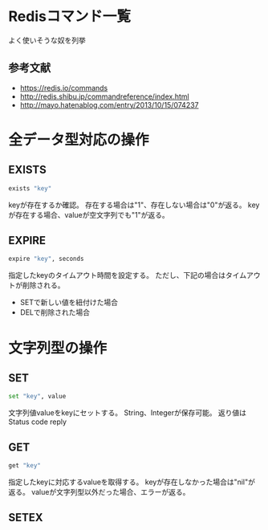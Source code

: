 # Redisコマンド一覧

よく使いそうな奴を列挙

## 参考文献
* https://redis.io/commands
* http://redis.shibu.jp/commandreference/index.html
* http://mayo.hatenablog.com/entry/2013/10/15/074237

# 全データ型対応の操作
## EXISTS

``` bash
exists "key"
```

keyが存在するか確認。
存在する場合は"1"、存在しない場合は"0"が返る。
keyが存在する場合、valueが空文字列でも"1"が返る。

## EXPIRE

```bash
expire "key", seconds
```

指定したkeyのタイムアウト時間を設定する。
ただし、下記の場合はタイムアウトが削除される。
- SETで新しい値を紐付けた場合
- DELで削除された場合

# 文字列型の操作
## SET

```bash
set "key", value
```

文字列値valueをkeyにセットする。
String、Integerが保存可能。
返り値はStatus code reply

## GET

```bash
get "key"
```

指定したkeyに対応するvalueを取得する。
keyが存在しなかった場合は"nil"が返る。
valueが文字列型以外だった場合、エラーが返る。

## SETEX
